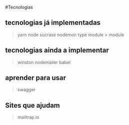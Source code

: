 #Tecnologias

## tecnologias já implementadas

> yarn
> node
> sucrase
> nodemon
> type module > module

## tecnologias ainda a implementar

> winston
> nodemailer
> babel

## aprender para usar

> swagger

## Sites que ajudam

> mailtrap.io
